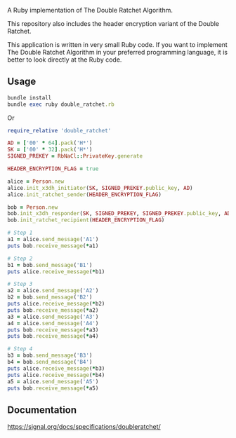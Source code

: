 A Ruby implementation of The Double Ratchet Algorithm.

This repository also includes the header encryption variant of the Double Ratchet.

This application is written in very small Ruby code. If you want to implement The Double Ratchet Algorithm in your preferred programming language, it is better to look directly at the Ruby code.

## Usage

```ruby
bundle install
bundle exec ruby double_ratchet.rb
```

Or

```ruby
require_relative 'double_ratchet'

AD = ['00' * 64].pack('H*')
SK = ['00' * 32].pack('H*')
SIGNED_PREKEY = RbNaCl::PrivateKey.generate

HEADER_ENCRYPTION_FLAG = true

alice = Person.new
alice.init_x3dh_initiator(SK, SIGNED_PREKEY.public_key, AD)
alice.init_ratchet_sender(HEADER_ENCRYPTION_FLAG)

bob = Person.new
bob.init_x3dh_responder(SK, SIGNED_PREKEY, SIGNED_PREKEY.public_key, AD)
bob.init_ratchet_recipient(HEADER_ENCRYPTION_FLAG)

# Step 1
a1 = alice.send_message('A1')
puts bob.receive_message(*a1)

# Step 2
b1 = bob.send_message('B1')
puts alice.receive_message(*b1)

# Step 3
a2 = alice.send_message('A2')
b2 = bob.send_message('B2')
puts alice.receive_message(*b2)
puts bob.receive_message(*a2)
a3 = alice.send_message('A3')
a4 = alice.send_message('A4')
puts bob.receive_message(*a3)
puts bob.receive_message(*a4)

# Step 4
b3 = bob.send_message('B3')
b4 = bob.send_message('B4')
puts alice.receive_message(*b3)
puts alice.receive_message(*b4)
a5 = alice.send_message('A5')
puts bob.receive_message(*a5)
```

## Documentation

https://signal.org/docs/specifications/doubleratchet/
